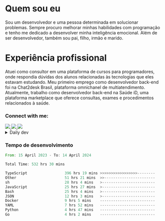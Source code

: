 # Quem sou eu
Sou um desenvolvedor e uma pessoa determinada em solucionar problemas. Sempre procuro melhorar minhas habilidades com programação e tenho me dedicado a desenvolver minha inteligência emocional. Além de ser desenvolvedor, também sou pai, filho, irmão e marido.

# Experiência profissional
Atuei como consultor em uma plataforma de cursos para programadores, onde respondia dúvidas dos alunos relacionadas às tecnologias que eles estavam estudando.
Meu primeiro emprego como desenvolvedor back-end foi na Chat2desk Brasil, plataforma omnichanel de multiatendimento.
Atualmente, trabalho como desenvolvedor back-end na Saúde iD, uma plataforma marketplace que oferece consultas, exames e procedimentos relacionados à saúde.

### Connect with me:
<a href="https://www.linkedin.com/in/theusmoreira" target="_blank" >
<img src="https://img.shields.io/badge/linkedin-%230077B5.svg?&style=for-the-badge&logo=linkedin&logoColor=white ">
</a>
<a href="https://www.instagram.com/matheus.s.moreira/" target="_blank">
<img src="https://img.shields.io/badge/instagram-%23E4405F.svg?&style=for-the-badge&logo=instagram&logoColor=white">
</a>
<a href="mailto:matheussm301@gmail.com"  target="_blank">
<img src="https://img.shields.io/badge/gmail-%23E4405F.svg?&style=for-the-badge&logo=gmail&logoColor=white">
</a>


<details>
  <summary>Daily dev </summary>
<p>
  <a href="https://app.daily.dev/matheussantos"><img src="https://github.com/matheus-santos-moreira/matheus-santos-moreira/blob/master/devcard.svg" width="200" alt="Matheus Santos's Dev Card"/></a>
 </p>
</details>

<h3>Tempo de desenvolvimento</h3>

<!--START_SECTION:waka-->

```rust
From: 15 April 2023 - To: 14 April 2024

Total Time: 532 hrs 30 mins

TypeScript                 396 hrs 19 mins >>>>>>>>>>>>>>>>>--------   67.88 %
Other                      51 hrs 21 mins  >>-----------------------   08.80 %
sh                         28 hrs 4 mins   >------------------------   04.81 %
JavaScript                 25 hrs 27 mins  >------------------------   04.36 %
Bash                       25 hrs 4 mins   >------------------------   04.29 %
JSON                       12 hrs 3 mins   >------------------------   02.07 %
Docker                     9 hrs 5 mins    -------------------------   01.56 %
YAML                       7 hrs 52 mins   -------------------------   01.35 %
Python                     4 hrs 47 mins   -------------------------   00.82 %
Go                         4 hrs 2 mins    -------------------------   00.69 %
```

<!--END_SECTION:waka-->
